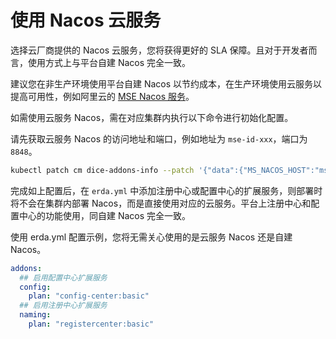 # 使用 Nacos 云服务

选择云厂商提供的 Nacos 云服务，您将获得更好的 SLA 保障。且对于开发者而言，使用方式上与平台自建 Nacos 完全一致。

建议您在非生产环境使用平台自建 Nacos 以节约成本，在生产环境使用云服务以提高可用性，例如阿里云的 [MSE Nacos 服务](https://www.aliyun.com/product/aliware/mse)。

如需使用云服务 Nacos，需在对应集群内执行以下命令进行初始化配置。

请先获取云服务 Nacos 的访问地址和端口，例如地址为 `mse-id-xxx`，端口为 `8848`。

```bash
kubectl patch cm dice-addons-info --patch '{"data":{"MS_NACOS_HOST":"mse-id-xxx","MS_NACOS_PORT":"8848"}}'
```

完成如上配置后，在 `erda.yml` 中添加注册中心或配置中心的扩展服务，则部署时将不会在集群内部署 Nacos，而是直接使用对应的云服务。平台上注册中心和配置中心的功能使用，同自建 Nacos 完全一致。

使用 erda.yml 配置示例，您将无需关心使用的是云服务 Nacos 还是自建 Nacos。

```yaml
addons:
  ## 启用配置中心扩展服务
  config:
    plan: "config-center:basic"
  ## 启用注册中心扩展服务
  naming:
    plan: "registercenter:basic"
```
